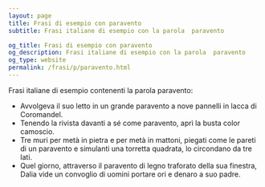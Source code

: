 ```yaml
---
layout: page
title: Frasi di esempio con paravento 
subtitle: Frasi italiane di esempio con la parola  paravento

og_title: Frasi di esempio con paravento 
og_description: Frasi italiane di esempio con la parola  paravento
og_type: website
permalink: /frasi/p/paravento.html
---
```


Frasi italiane di esempio contenenti la parola paravento:


- Avvolgeva il suo letto in un grande paravento a nove pannelli in lacca di Coromandel.
- Tenendo la rivista davanti a sé come paravento, aprì la busta color camoscio.
- Tre muri per metà in pietra e per metà in mattoni, piegati come le pareti di un paravento e simulanti una torretta quadrata, lo circondano da tre lati.
- Quel giorno, attraverso il paravento di legno traforato della sua finestra, Dalia vide un convoglio di uomini portare ori e denaro a suo padre.
